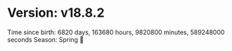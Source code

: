 # Version: v18.8.2
Time since birth: 6820 days, 163680 hours, 9820800 minutes, 589248000 seconds
Season: Spring 🌸
